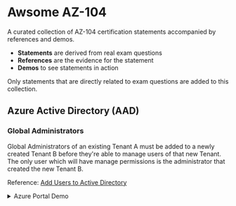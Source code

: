 # Awsome AZ-104

A curated collection of AZ-104 certification statements accompanied by references and demos.

- **Statements** are derived from real exam questions
- **References** are the evidence for the statement
- **Demos** to see statements in action

Only statements that are directly related to exam questions are added to this collection.

## Azure Active Directory (AAD)

### Global Administrators

Global Administrators of an existing Tenant A must be added to a newly created Tenant B before they're able to manage users of that new Tenant. The only user which will have manage permissions is the administrator that created the new Tenant B.

Reference: [Add Users to Active Directory](https://docs.microsoft.com/en-us/azure/active-directory/fundamentals/add-users-azure-active-directory?view=azure-devops)

<details>
  <summary>Azure Portal Demo</summary>
  As we can see in this example, none of the existing users of Tenant A are copied to the new Tenant B upon it's creation.
  <img src="demos/aad/aad_global_administrators.gif" width=600 ></img>
</details>

